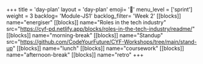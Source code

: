 +++
title = 'day-plan'
layout = 'day-plan'
emoji= '📝'
menu_level = ['sprint']
weight = 3
backlog= 'Module-JS1'
backlog_filter= 'Week 2'
[[blocks]]
name="energiser"
[[blocks]]
name="Roles in the tech industry"
src="https://cyf-pd.netlify.app/blocks/roles-in-the-tech-industry/readme/"
[[blocks]]
name="morning-break"
[[blocks]]
name="Standup"
src="https://github.com/CodeYourFuture/CYF-Workshops/tree/main/stand-up"
[[blocks]]
name="lunch"
[[blocks]]
name="coursework" 
[[blocks]]
name="afternoon-break"
[[blocks]]
name="retro"
+++
